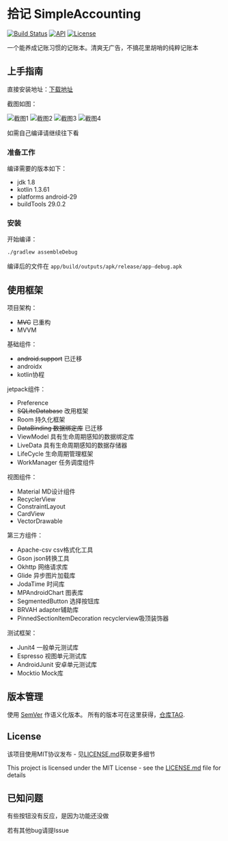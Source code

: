 # 拾记 SimpleAccounting

[![Build Status](https://travis-ci.com/SkywalkerDarren/SimpleAccounting.svg?branch=master)](https://travis-ci.com/SkywalkerDarren/SimpleAccounting)
[![API](https://img.shields.io/badge/API-21%2B-brightgreen.svg?style=flat)](https://android-arsenal.com/api?level=21)
[![License](https://img.shields.io/github/license/SkywalkerDarren/SimpleAccounting)](https://img.shields.io/github/license/SkywalkerDarren/SimpleAccounting)

一个能养成记账习惯的记账本。清爽无广告，不搞花里胡哨的纯粹记账本

## 上手指南

直接安装地址：[下载地址](https://github.com/SkywalkerDarren/SimpleAccounting/releases)

截图如图：

![截图1]()
![截图2]()
![截图3]()
![截图4]()

如需自己编译请继续往下看

### 准备工作

编译需要的版本如下：

* jdk 1.8
* kotlin 1.3.61
* platforms android-29
* buildTools 29.0.2

### 安装

开始编译：

```bash
./gradlew assembleDebug
```

编译后的文件在 `app/build/outputs/apk/release/app-debug.apk`

## 使用框架

项目架构：

- ~~MVC~~ 已重构
- MVVM

基础组件：

- ~~android.support~~ 已迁移
- androidx
- kotlin协程

jetpack组件：

* Preference
* ~~SQLiteDatabase~~ 改用框架
* Room 持久化框架
* ~~DataBinding 数据绑定库~~ 已迁移
* ViewModel 具有生命周期感知的数据绑定库
* LiveData 具有生命周期感知的数据存储器
* LifeCycle 生命周期管理框架
* WorkManager 任务调度组件

视图组件：

* Material MD设计组件
* RecyclerView
* ConstraintLayout
* CardView
* VectorDrawable

第三方组件：

* Apache-csv csv格式化工具
* Gson json转换工具
* Okhttp 网络请求库
* Glide 异步图片加载库
* JodaTime 时间库
* MPAndroidChart 图表库
* SegmentedButton 选择按钮库
* BRVAH adapter辅助库
* PinnedSectionItemDecoration recyclerview吸顶装饰器

测试框架：

* Junit4 一般单元测试库
* Espresso 视图单元测试库
* AndroidJunit 安卓单元测试库
* Mocktio Mock库

## 版本管理

使用 [SemVer](https://semver.org/lang/zh-CN/) 作语义化版本。 所有的版本可在这里获得，[仓库TAG](https://github.com/SkywalkerDarren/SimpleAccounting/tags). 

## License

该项目使用MIT协议发布 - 见[LICENSE.md](LICENSE.md)获取更多细节

This project is licensed under the MIT License - see the [LICENSE.md](LICENSE.md) file for details

## 已知问题

有些按钮没有反应，是因为功能还没做

若有其他bug请提Issue
